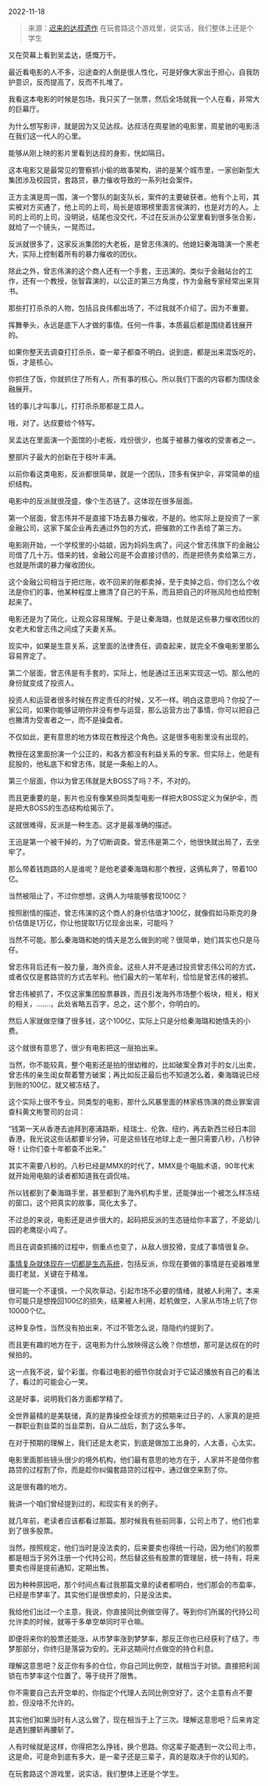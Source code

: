 2022-11-18

> 来源：[迟来的达叔遗作](http://mp.weixin.qq.com/s?__biz=MzU0MjYwNDU2Mw==&mid=2247508671&idx=1&sn=8d7577ca765213db338b2c64f4477092&chksm=fb1acec3cc6d47d56b6694b1c1ce02e8f8e0c45c678630c61feab932fa831f82db57fe19ad89&scene=27#wechat_redirect)
> 在玩套路这个游戏里，说实话，我们整体上还是个学生

又在荧幕上看到吴孟达，感慨万千。

最近看电影的人不多，沿途查的人倒是很人性化，可是好像大家出于担心，自我防护意识，反而提高了，反而不扎堆了。  

我看这本电影的时候是包场，我只买了一张票，然后全场就我一个人在看，非常大的巨幕厅。  

为什么想写影评，就是因为又见达叔。达叔活在周星驰的电影里，周星驰的电影活在我们这一代人的心里。  

能够从刚上映的影片里看到达叔的身影，恍如隔日。  

这本电影又是最常见的警察抓小偷的故事架构，讲的是某个城市里，一家创新型大集团涉及校园贷，套路贷，暴力催收导致的一系列社会案件。  

正方主演是周一围，演一个警队的副支队长，案件的主要破获者。他有个上司，其实被对方买通了，他上司的上司，局长是琅琊榜里面言侯演的，也是对方的人。上司的上司的上司，没明说，结尾也没交代，不过在反派办公室里看到很多张合影，就给了一个镜头，一晃而过。

反派就很多了，这家反派集团的大老板，是曾志伟演的。他媳妇秦海璐演一个黑老大，实际上控制着所有的暴力催收的团伙。

除此之外，曾志伟演的这个商人还有一个手套，王迅演的。类似于金融站台的工作，还有一个教授，张智霖演的，以公正的第三方角度，作为金融专家经常出来背书。

那些打打杀杀的人物，包括吕良伟都出场了，不过我就不介绍了。因为不重要。

挥舞拳头，永远是底下人才做的事情。任何一件事，本质最后都是围绕着钱展开的。  

如果你整天去调查打打杀杀，查一辈子都查不明白。说到底，都是出来混饭吃的，饭，才是核心。

你抓住了饭，你就抓住了所有人，所有事的核心。所以我们下面的内容都为围绕金融展开。  

钱的事儿才叫事儿，打打杀杀那都是工具人。

哦，对了。达叔要给个特写。

吴孟达在里面演一个面馆的小老板，戏份很少，也属于被暴力催收的受害者之一。  

整部片子最大的创新在于枝叶丰满。

以前你看这类电影，反派都很简单，就是一个团队，顶多有保护伞，非常简单的组织结构。

电影中的反派就很茂盛，像个生态链了。这体现在很多层面。  

第一个层面，曾志伟并不是直接下场去暴力催收，不是的。他实际上是投资了一家金融公司，这家下属企业再去通过外包的方式，把催款的工作丢给了第三方。

电影刚开始，一个学校里的小姑娘，因为妈妈生病了，问这个曾志伟旗下的金融公司借了几十万。借来的钱，金融公司是不会直接讨债的，而是把债务卖给第三方，也就是所谓的暴力催收团伙。  

这个金融公司相当于把烂账，收不回来的账都卖掉，至于卖掉之后，你们怎么个收法是你们的事，他某种程度上撇清了自己的干系，而且把自己的坏账风险也给控制起来了。  

电影还是为了简化，让观众容易理解。于是让秦海璐，也就是这些暴力催收团伙的女老大和曾志伟之间成了夫妻关系。  

现实中，如果是生意关系，这里面的法律责任，调查起来，就完全不像电影里那么容易界定了。  

第二个层面，曾志伟是有手套的，实际上，他是通过王迅来实现这一切。那么他的身份就变成了投资人。  

投资人和运营者很多时候在界定责任的时候，又不一样。明白这意思吗？你投了一家公司，如果你能够证明你并没有参与运营，那么运营方出了事情，你可以把自己也撇清为受害者之一，而不是操盘者。

不仅如此，更有意思的地方体现在教授这个角色。这是很多电影里没有出现的。  

教授在这里面扮演一个公正的，和各方都没有利益关系的专家。但实际上，他是有屁股的，他私底下和曾志伟，就是一条船上的人。

第三个层面，你以为曾志伟就是大BOSS了吗？不，不对的。

而且更重要的是，影片也没有像某些同类型电影一样把大BOSS定义为保护伞，而是把大BOSS的生态结构给揭示了。

这就很难得，反派是一种生态。这才是最准确的描述。

王迅是第一个被干掉的，为了切断调查。曾志伟是第二个，他很快就出局了，去坐牢了。  

那么带着钱跑路的人是谁呢？是他老婆秦海璐和那个教授，这俩私奔了，带着100亿。  

当然被阻止了，不过你想想，这俩人为啥能够套现100亿？  

按照剧情的描述，曾志伟演的这个商人的身价估值才100亿，就像假如马斯克的身价估值是1万亿，你让他提取1万亿现金出来，可能吗？

当然不可能。那么秦海璐和她的情夫是怎么做到的呢？很简单，她们其实也只是马仔。  

曾志伟背后还有一股力量，海外资金。这些人并不是通过投资曾志伟公司的方式，或者仅仅是套路贷的方式去牟利。他们最大的一笔牟利，恰恰是曾志伟的被抓。  

曾志伟被抓了，不仅这家集团股票暴跌，而且引发海外市场整个板块，相关，相关的相关，.......，此处省略五百字，总之，这个那个，你明白的。

然后人家就做空赚了很多钱，这个100亿，实际上只是分给秦海璐和她情夫的小费。

这个就很有意思了，很少有电影把这一层拍出来。  

当然，你不能较真，整个电影还是拍的很幼稚的，比如破案全靠对手的女儿出卖，曾志伟的亲生闺女帮着警方破案；再比如反正最后也不知道怎么着，秦海璐说已经到账的100亿，就又被冻结了。  

这个实际上很不专业。同类型的电影，那什么风暴里面的林家栋饰演的商业罪案调查科黄文彬警司的台词：

“钱第一天从香港去迪拜到塞浦路斯，经瑞士、伦敦、纽约，再去新西兰经日本回香港，我光说这些话都要半分钟，可是这些钱在地球上走一圈只需要八秒，八秒钟呀！让你们查十年都查不出来。”

其实不需要八秒的。八秒已经是MMX的时代了，MMX是个电脑术语，90年代末就开始用电脑的读者都知道我在调侃啥。

所以钱都到了秦海璐手里，甚至都到了海外机构手里，还能弹出一个被怎么样冻结的窗口，这个把真实的故事，简化太多了。  

不过总的来说，电影还是进步很大的，起码把反派的生态链给你丰富了，不是幼儿园的老鹰捉小鸡了。  

而且在调查抓捕的过程中，侧重点也变了，从敌人很狡猾，变成了事情很复杂。  

[事情复杂就体现在一切都是生态系统](http://mp.weixin.qq.com/s?__biz=MzU3NDc5Nzc0NQ==&mid=2247520992&idx=1&sn=6d988ad45c1d9139c87dee37b764fade&chksm=fd2e303eca59b92871f624bf9a21b208d726d029e63ae6fed25859947fcab139e8d6c50d415c&scene=21#wechat_redirect)，包括反派，你现在要做的事情是在瓷器堆里面打老鼠，关键在于精准。

很可能一个不谨慎，一个风吹草动，引起市场不必要的情绪，就被人利用了。本来你可能只是想挽回100亿的损失，结果被人利用，趁机做空，人家从市场上坑了你10000个亿。  

这种复杂性，当然没有拍出来，不过不管怎么说，隐隐约约提到了。  

而且更有趣的地方在于，这电影为什么放映得这么晚？你想想，那可是达叔在的时候拍的。  

这一点我不说，留个彩蛋。你看过电影的细节你就会对于它延迟播放有自己的看法了，看过的可能会心一笑。

这是好事，说明我们各方面都学精了。  

全世界最精的是美联储，真的是靠操控全球资方的预期来过日子的，人家真的是把一群职业割韭菜的当韭菜割，自从二战后，割了这么多年。  

在对于预期的理解上，我们还是太老实，到底是做加工出身的，人太善，心太实。  

电影里面那些镜头很少的境外机构，他们最有意思的地方在于，人家并不是借你套路贷的过程割了你，而是趁你纠偏套路贷的过程中，通过做空来割了你。  

这是很有趣的地方。

我讲一个咱们曾经提到过的，和现实有关的例子。

就几年前，老读者应该都看过那篇。那时候我有些前同事，公司上市了，他们也拿到了很多股票。  

当然，按照规定，他们当时是没法卖的，后来要卖也得统一行动，因为他们的股票都是相当于另外注册一个代持公司，然后替这些有股票的管理层，统一持有，将来要卖也得是提前通知，定期出售。

因为种种原因吧，那个时间点看过我那篇文章的读者都明白，他们那会的市盈率，已经是市梦率了。其实他们是很想卖的，只是没法卖。

我给他们出过一个主意，我说，你直接同比例做空得了。等到你们所属的代持公司允许卖的时候，就等于多单空单同时平仓嘛。

即便将来你的股票还能涨，从市梦率涨到梦梦率，那反正你也已经获利了结了。市梦那部分，你终归是落袋为安的。无非这期间付点做空的持仓利息。

理解这意思吧？反正你有多的仓位，你自己同比例空，就相当于对锁。直接把利润锁在市梦率这个位置了。等于绕开了限售。

你不需要自己去开空单的，你指定个代理人去同比例空好了。这个主意有点不要脸，但没啥不允许的。  

其实他们如果当时有人这么做了，现在相当于上了三次。理解这意思吧？后来肯定是遇到腰斩再腰斩了。  

人有时候就是这样，你得把怎么挣钱，换个思路。你这辈子能遇到一次公司上市，这是命，可是命到底有多大，是一辈子还是三辈子，真的是取决于你的认知的。

在玩套路这个游戏里，说实话，我们整体上还是个学生。


